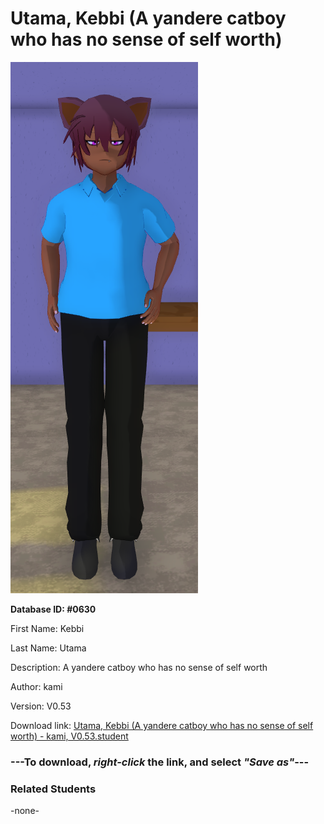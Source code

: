 # Utama, Kebbi (A yandere catboy who has no sense of self worth)

<img src="../../Files/Images/Utama, Kebbi (A yandere catboy who has no sense of self worth).png" title="Utama, Kebbi (A yandere catboy who has no sense of self worth) - kami, V0.53">

**Database ID: #0630**

First Name: Kebbi

Last Name: Utama

Description: A yandere catboy who has no sense of self worth

Author: kami

Version: V0.53

Download link: <a href="https://raw.githubusercontent.com/Arbiter1223/Daigaku-Gurashi-Custom-Students/master/Files/Student%20Files/Utama%2C%20Kebbi%20(A%20yandere%20catboy%20who%20has%20no%20sense%20of%20self%20worth)%20-%20kami%2C%20V0.53.student">Utama, Kebbi (A yandere catboy who has no sense of self worth) - kami, V0.53.student</a>

### ---**To download, _right-click_ the link, and select _"Save as"_**---

### Related Students

-none-

